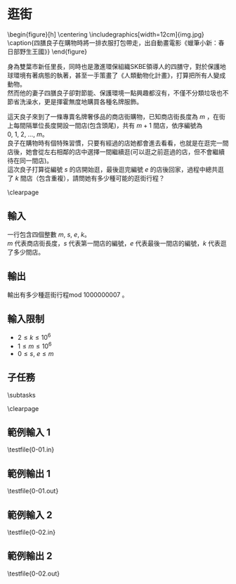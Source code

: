 # 逛街

\begin{figure}[h]
\centering
\includegraphics[width=12cm]{img.jpg}
\caption{四膳良子在購物時將一排衣服打包帶走，出自動畫電影《蠟筆小新：春日部野生王國》}
\end{figure}

身為雙葉市新任里長，同時也是激進環保組織SKBE領導人的四膳守，對於保護地球環境有著病態的執著，甚至一手策畫了《人類動物化計畫》，打算把所有人變成動物。\
然而他的妻子四膳良子卻對節能、保護環境一點興趣都沒有，不僅不分類垃圾也不節省洗澡水，更是揮霍無度地購買各種名牌服飾。

這天良子來到了一條專賣名牌奢侈品的商店街購物，已知商店街長度為 $m$ ，在街上每間隔單位長度開設一間店(包含頭尾)，共有 $m + 1$ 間店，依序編號為 $0,~1,~2,~\dots,~m$。\
良子在購物時有個特殊習慣，只要有經過的店她都會進去看看，也就是在逛完一間店後，她會從左右相鄰的店中選擇一間繼續逛(可以逛之前逛過的店，但不會繼續待在同一間店)。\
這次良子打算從編號 $s$ 的店開始逛，最後逛完編號 $e$ 的店後回家，過程中總共逛了 $k$ 間店（包含重複），請問她有多少種可能的逛街行程？

\clearpage

## 輸入
一行包含四個整數 $m,~s,~e,~k$。\
$m$ 代表商店街長度，$s$ 代表第一間店的編號，$e$ 代表最後一間店的編號，$k$ 代表逛了多少間店。

## 輸出
輸出有多少種逛街行程mod $1000000007$ 。

## 輸入限制
 - $2 \leq k \leq 10^6$
 - $1 \leq m \leq 10^6$
 - $0 \leq s,~e \leq m$

## 子任務
\subtasks

\clearpage

## 範例輸入 1
\testfile{0-01.in}

## 範例輸出 1
\testfile{0-01.out}

## 範例輸入 2
\testfile{0-02.in}

## 範例輸出 2
\testfile{0-02.out}
